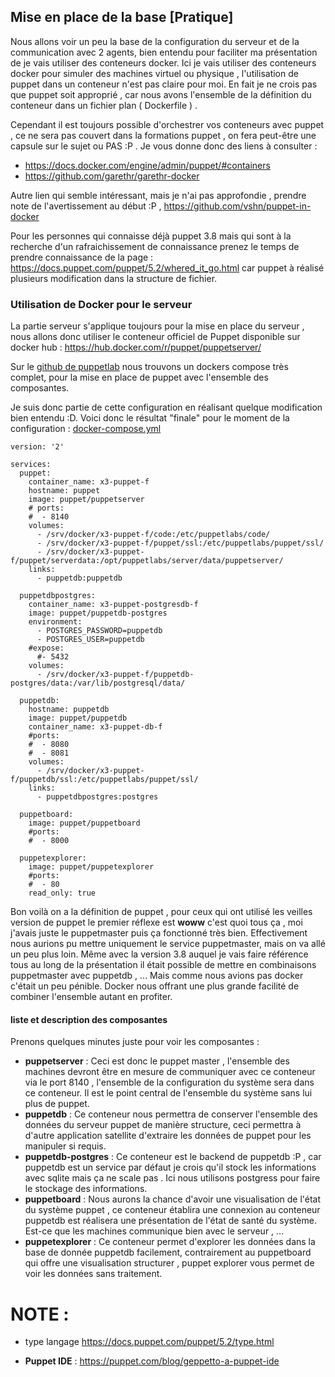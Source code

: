 ## Mise en place de la base [Pratique] 

Nous allons voir un peu la base de la configuration du serveur et de la communication avec 2 agents, bien entendu pour faciliter ma présentation de je vais utiliser des conteneurs docker. Ici je vais utiliser des conteneurs docker pour simuler des machines virtuel ou physique , l'utilisation de puppet dans un conteneur n'est pas claire pour moi. En fait je ne crois pas que puppet soit approprié , car nous avons l'ensemble de la définition du conteneur dans un fichier plan ( Dockerfile ) . 

Cependant il est toujours possible d'orchestrer vos conteneurs avec puppet , ce ne sera pas couvert dans la formations puppet , on fera peut-être une capsule sur le sujet ou PAS :P . Je vous donne donc des liens à consulter :

* https://docs.docker.com/engine/admin/puppet/#containers
* https://github.com/garethr/garethr-docker

Autre lien qui semble intéressant, mais je n'ai pas approfondie , prendre note de l'avertissement au début :P , https://github.com/vshn/puppet-in-docker

Pour les personnes qui connaisse déjà puppet 3.8  mais qui sont à la recherche d'un rafraichissement de connaissance prenez le temps de prendre connaissance de la page : https://docs.puppet.com/puppet/5.2/whered_it_go.html car puppet à réalisé plusieurs modification dans la structure de fichier.

### Utilisation de Docker pour le serveur

La partie serveur s'applique toujours pour la mise en place du serveur , nous allons donc utiliser le conteneur officiel de Puppet disponible sur docker hub : https://hub.docker.com/r/puppet/puppetserver/

Sur le [github de puppetlab](https://github.com/puppetlabs/puppet-in-docker-examples/tree/master/compose) nous trouvons un dockers compose très complet, pour la mise en place de puppet avec l'ensemble des composantes. 

Je suis donc partie de cette configuration en réalisant quelque modification bien entendu :D. Voici donc le résultat "finale" pour le moment de la configuration : [docker-compose.yml](./dockers/puppet-server/docker-compose-v1.yml) 

```
version: '2'

services:
  puppet:
    container_name: x3-puppet-f
    hostname: puppet
    image: puppet/puppetserver
    # ports:
    #  - 8140
    volumes:
      - /srv/docker/x3-puppet-f/code:/etc/puppetlabs/code/
      - /srv/docker/x3-puppet-f/puppet/ssl:/etc/puppetlabs/puppet/ssl/
      - /srv/docker/x3-puppet-f/puppet/serverdata:/opt/puppetlabs/server/data/puppetserver/
    links:
      - puppetdb:puppetdb

  puppetdbpostgres:
    container_name: x3-puppet-postgresdb-f
    image: puppet/puppetdb-postgres
    environment:
      - POSTGRES_PASSWORD=puppetdb
      - POSTGRES_USER=puppetdb
    #expose:
      #- 5432
    volumes:
      - /srv/docker/x3-puppet-f/puppetdb-postgres/data:/var/lib/postgresql/data/

  puppetdb:
    hostname: puppetdb
    image: puppet/puppetdb
    container_name: x3-puppet-db-f
    #ports:
    #  - 8080
    #  - 8081
    volumes:
      - /srv/docker/x3-puppet-f/puppetdb/ssl:/etc/puppetlabs/puppet/ssl/
    links:
      - puppetdbpostgres:postgres

  puppetboard:
    image: puppet/puppetboard
    #ports:
    #  - 8000

  puppetexplorer:
    image: puppet/puppetexplorer
    #ports:
    #  - 80
    read_only: true
```

Bon voilà on a la définition de puppet , pour ceux qui ont utilisé les veilles version de puppet le premier réflexe est **woww** c'est quoi tous ça , moi j'avais juste le puppetmaster puis ça fonctionné très bien. Effectivement nous aurions pu mettre uniquement le service puppetmaster, mais on va allé un peu plus loin. Même avec la version 3.8 auquel je vais faire référence tous au long de la présentation il était possible de mettre en combinaisons puppetmaster avec puppetdb , ... Mais comme nous avions pas docker c'était un peu pénible. Docker nous offrant une plus grande facilité de combiner l'ensemble autant en profiter. 

#### liste et description des composantes

Prenons quelques minutes juste pour voir les composantes :

* __puppetserver__ : Ceci est donc le puppet master , l'ensemble des machines devront être en mesure de communiquer avec ce conteneur via le port 8140 , l'ensemble de la configuration du système sera dans ce conteneur. Il est le point central de l'ensemble du système sans lui plus de puppet.
* __puppetdb__ : Ce conteneur nous permettra de conserver l'ensemble des données du serveur puppet de manière structure, ceci permettra à d'autre application satellite d'extraire les données de puppet pour les manipuler si requis.  
* **puppetdb-postgres** : Ce conteneur est le backend de puppetdb :P , car puppetdb est un service par défaut  je crois qu'il stock les informations avec sqlite mais ça ne scale pas . Ici nous utilisons postgress pour faire le stockage des informations.
* **puppetboard** : Nous aurons la chance d'avoir une visualisation de l'état du système puppet , ce conteneur établira une connexion au conteneur puppetdb est réalisera une présentation de l'état de santé du système. Est-ce que les machines communique bien avec le serveur , ...
* **puppetexplorer** : Ce conteneur permet d'explorer les données dans la base de donnée puppetdb facilement, contrairement au puppetboard qui offre une visualisation structurer , puppet explorer vous permet de voir les données sans traitement.

# NOTE :

* type langage https://docs.puppet.com/puppet/5.2/type.html

* __Puppet IDE__ : https://puppet.com/blog/geppetto-a-puppet-ide 



